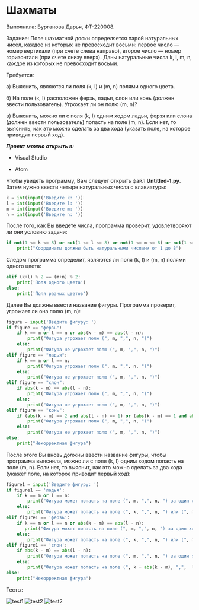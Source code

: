 # Шахматы
Выполнила: Бурганова Дарья, ФТ-220008.

Задание: Поле шахматной доски определяется парой натуральных чисел, каждое из которых не превосходит восьми:
первое число — номер вертикали (при счете слева направо),
второе число — номер горизонтали (при счете снизу вверх).
Даны натуральные числа k, l, m, n, каждое из которых не превосходит восьми.

Требуется:

а) Выяснить, являются ли поля (k, I) и (m, n) полями одного цвета.

б) На поле (к, I) расположен ферзь, ладья, слон или конь (должен ввести пользователь). Угрожает ли он полю (m, n)?

в) Выяснить, можно ли с поля (k, I) одним ходом ладьи, ферзя или слона (должен ввести пользователь) попасть на поле (m, n). Если нет, то выяснить, как это можно сделать за два хода (указать поле, на которое приводит первый ход).

***Проект можно открыть в:***

- Visual Studio 

- Atom

Чтобы увидеть программу, Вам следует открыть файл **Untitled-1.py**. Затем нужно ввести четыре натуральных числа с клавиатуры:
```python
k = int(input('Введите k: '))
l = int(input('Введите l: '))
m = int(input('Введите m: '))
n = int(input('Введите n: '))
```
После того, как Вы введете числа, программа проверит, удовлетворяют ли они условию задачи:
```python
if not(1 <= k <= 8) or not(1 <= l <= 8) or not(1 <= m <= 8) or not(1 <= n <= 8):
    print("Координаты должны быть натуральными числами от 1 до 8")
```

Следом программа определит, являются ли поля (k, I) и (m, n) полями одного цвета:
```python
elif (k+l) % 2 == (m+n) % 2:
    print('Поля одного цвета')
else:
    print('Поля разных цветов')
```

Далее Вы должны ввести название фигуры. Программа проверит, угрожает ли она полю (m, n):
```python
figure = input('Введите фигуру: ')
if figure == "ферзь":
    if k == m or l == n or abs(k - m) == abs(l - n):
        print("Фигура угрожает полю (", m, ",", n, ")")
    else:
        print("Фигура не угрожает полю (", m, ",", n, ")")
elif figure == "ладья":
    if k == m or l == n:
        print("Фигура угрожает полю (", m, ",", n, ")")
    else:
        print("Фигура не угрожает полю (", m, ",", n, ")")
elif figure == "слон":
    if abs(k - m) == abs(l - n):
        print("Фигура угрожает полю (", m, ",", n, ")")
    else:
        print("Фигура не угрожает полю (", m, ",", n, ")")
elif figure == "конь":
    if (abs(k - m) == 2 and abs(l - n) == 1) or (abs(k - m) == 1 and abs(l - n) == 2):
        print("Фигура угрожает полю (", m, ",", n, ")")
    else:
        print("Фигура не угрожает полю (", m, ",", n, ")")
else:
    print("Некорректная фигура")
```

После этого Вы вновь должны ввести название фигуры, чтобы программа выяснила, можно ли с поля (k, I) одним ходом попасть на поле (m, n). Если нет, то выяснит, как это можно сделать за два хода (укажет поле, на которое приводит первый ход):
```python
figure1 = input('Введите фигуру: ')
if figure1 == 'ладья':
    if k == m or l == n:
        print("Фигура может попасть на поле (", m, ",", n, ") за один ход")
    else:
        print("Фигура может попасть на поле (", k, ",", n, ") или (", m, ",", l, ") за первый ход")
elif figure1 == 'ферзь':
    if k == m or l == n or abs(k - m) == abs(l - n):
       print("Фигура может попасть на поле (", m, ",", n, ") за один ход")             
    else:
        print("Фигура может попасть на поле (", k, ",", n, ") или (", m, ",", l, ") или (", k + abs(k - m), ",",  l + abs(l - n), ") за первый ход")
elif figure1 == 'слон':
    if abs(k - m) == abs(l - n):
        print("Фигура может попасть на поле (", m, ",", n, ") за один ход")
    else:
        print("Фигура может попасть на поле (", k + abs(k - m), ",",  l + abs(l - n), ") за первый ход")
else:
    print("Некорректная фигура")
```

Тесты:

![test1](https://sun9-21.userapi.com/impg/wweKcsYKht0qZgLAvyIYu9FfZQ-b1IKh2xqEZg/FX8v8vmc2BM.jpg?size=611x250&quality=96&sign=c8b8c264722c0898bf3481e329463f5a&type=album)
![test2](https://sun9-6.userapi.com/impg/XTg_1OdZtdbbkVtAGYjRBIHo5qup61a0a8UKvw/hbmQLjeHanA.jpg?size=827x253&quality=96&sign=3fa692d5ae892859dfd1e707db2922bf&type=album)
![test2](https://sun9-59.userapi.com/impg/tFMaR-bHBRSqtgSc71jA1A8SPQzrAHWOiVtrMg/IqmR9Z2LRuI.jpg?size=489x255&quality=96&sign=8fe97d957caab3e1ce355930c10f6208&type=album)
